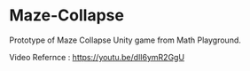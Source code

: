 # Maze-Collapse
Prototype of Maze Collapse Unity game from Math Playground.

Video Refernce : https://youtu.be/dlI6ymR2GgU


